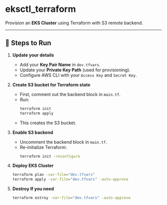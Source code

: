 # eksctl_terraform

Provision an **EKS Cluster** using Terraform with S3 remote backend.

---

## 🚀 Steps to Run

1. **Update your details**  
   - Add your **Key Pair Name** in `dev.tfvars`.  
   - Update your **Private Key Path** (used for provisioning).  
   - Configure AWS CLI with your `Access Key` and `Secret Key`.  

2. **Create S3 bucket for Terraform state**
   - First, comment out the backend block in `main.tf`.  
   - Run:
     ```sh
     terraform init
     terraform apply
     ```
   - This creates the S3 bucket.

3. **Enable S3 backend**
   - Uncomment the backend block in `main.tf`.  
   - Re-initialize Terraform:
     ```sh
     terraform init -reconfigure
     ```

4. **Deploy EKS Cluster**
   ```sh
   terraform plan -var-file="dev.tfvars"
   terraform apply -var-file="dev.tfvars" -auto-approve
5. **Destroy If you need**
   ```sh
   terraform estroy -var-file="dev.tfvars" -auto-approve
